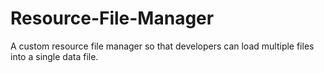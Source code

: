 Resource-File-Manager
=====================

A custom resource file manager so that developers can load multiple files into a single data file.

